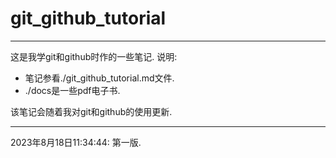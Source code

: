 # git_github_tutorial
---

这是我学git和github时作的一些笔记.
说明:
- 笔记参看./git_github_tutorial.md文件.
- ./docs是一些pdf电子书.


该笔记会随着我对git和github的使用更新.

---
2023年8月18日11:34:44: 第一版.